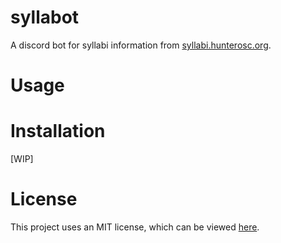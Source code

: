# syllabot

A discord bot for syllabi information from [syllabi.hunterosc.org](http://syllabi.hunterosc.org/).

# Usage

# Installation

[WIP]

# License

This project uses an MIT license, which can be viewed [here](./LICENSE).
